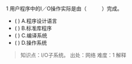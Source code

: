 1
用户程序中的I／O操作实际是由（　　　）完成。
- ( ) A.程序设计语言 
- ( ) B.标准库程序 
- ( ) C.编译系统 
- ( ) D.操作系统

> 知识点：I/O子系统。
> 出处：网络
> 难度：1
> 解释
